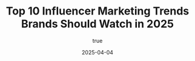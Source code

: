 ---
title: ' Top 10 Influencer Marketing Trends Brands Should Watch in 2025'
date: '2025-04-04'
image: "/images/blog13.jpeg"
short: "Influencer marketing is evolving fast, and 2025 is bringing trends that could make or break your brand. At Marque Berry, we’re on the pulse, blending influencer tactics with our meme mastery. Here are the top 10 trends to watch this year."
category: 
    - Art

# #full details
author:
     name: "Jane Meldrum"
     avatar: "/img/Blog-2"

gallery:
    enabled: 0
    items:
        - image: /images/post1.jpg
          alt: "image"

        - image: /images/post6.jpg
          alt: "image"

        - image: /images/post3.jpg
          alt: "image"

    cols: 3 # 2 or 3

additional:
    enabled: 1
    content: "
       <p>Influencer marketing is evolving fast, and 2025 is bringing trends that could make or break your brand. At Marque Berry, we’re on the pulse, blending influencer tactics with our meme mastery. Here are the top 10 trends to watch this year.</p>

      <p><strong>1. Nano-Influencers Rise</strong></p>
      <p>Under 5K followers, huge trust—nano-influencers are the new ROI kings.</p>

      <p><strong>2. Video-First Content</strong></p>
      <p>Reels and TikToks outshine static posts—short, snappy wins.</p>
 
      <p><strong>3. Authenticity Over Polish</strong></p>
      <p>Raw, real posts beat overproduced ads every time.</p>

      <p><strong>4. Influencer-Led Storytelling</strong></p>
      <p>Multi-post arcs—like a product journey—keep fans hooked.</p>

      <p><strong>5. Niche Communities</strong></p>
      <p>Fitness buffs, vegans, gamers—influencers targeting tight niches soar.</p>

      <p><strong>6. Live Collaborations</strong></p>
      <p>Live streams with influencers build instant connection.</p>

      <p><strong>7. Meme-Infused Posts</strong></p>
      <p>Humor hooks—our meme twist on an influencer campaign hit 100K views.</p>

      <p><strong>8. Virtual Influencers</strong></p>
      <p>CGI creators like Lil Miquela are gaining traction.</p>


      <p><strong>9. Shoppable Influencer Content</strong></p>
      <p>One-tap buying from posts is the future.</p>


      <p><strong>10. Long-Term Partnerships</strong></p>
      <p>One-offs fade; ongoing collabs build loyalty.</p>

      <p><strong>Why It’s Game On</strong></p>
      <p>These trends reflect a 2025 where authenticity and engagement rule. We’ve seen it work—a client’s nano-influencer deal spiked sales 20%, and a meme-infused reel got 50K shares. Timing and execution are everything, and we nail both.  </br>
      Stay ahead with Marque Berry. Contact us to turn these trends into your brand’s big moment.
      </p>

    <p><strong>[Reach Out Now] </strong> sales@marqueberry.com</p>

       "

---